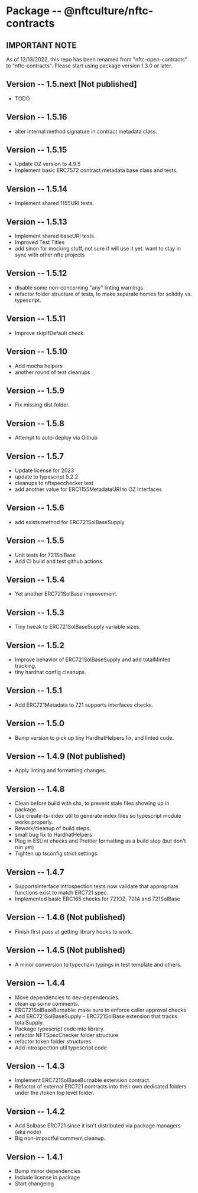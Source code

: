 # Package -- @nftculture/nftc-contracts

## IMPORTANT NOTE
As of 12/13/2022, this repo has been renamed from "nftc-open-contracts" to "nftc-contracts". Please start using package version 1.3.0 or later.


## Version -- 1.5.next [Not published]
- TODO

## Version -- 1.5.16
- alter internal method signature in contract metadata class.

## Version -- 1.5.15
- Update OZ version to 4.9.5
- Implement basic ERC7572 contract metadata base class and tests.

## Version -- 1.5.14
- Implement shared 1155URI tests.

## Version -- 1.5.13
- Implement shared baseURI tests.
- Improved Test Titles
- add sinon for mocking stuff, not sure if will use it yet. want to stay in sync with other nftc projects

## Version -- 1.5.12
- disable some non-concerning "any" linting warnings.
- refactor folder structure of tests, to make separate homes for solidity vs. typescript.

## Version -- 1.5.11
- Improve skipIfDefault check.

## Version -- 1.5.10
- Add mocha helpers
- another round of test cleanups

## Version -- 1.5.9
- Fix missing dist folder.

## Version -- 1.5.8
- Attempt to auto-deploy via Github

## Version -- 1.5.7
- Update license for 2023
- update to typescript 5.2.2
- cleanups to nftspecchecker test
- add another value for ERC1155MetadataURI to OZ Interfaces

## Version -- 1.5.6
- add exists method for ERC721SolBaseSupply

## Version -- 1.5.5
- Unit tests for 721SolBase
- Add CI build and test github actions.

## Version -- 1.5.4
- Yet another ERC721SolBase improvement.

## Version -- 1.5.3
- Tiny tweak to ERC721SolBaseSupply variable sizes.

## Version -- 1.5.2
- Improve behavior of ERC721SolBaseSupply and add totalMinted tracking.
- tiny hardhat config cleanups.

## Version -- 1.5.1
- Add ERC721Metadata to 721 supports interfaces checks.

## Version -- 1.5.0
- Bump version to pick up tiny HardhatHelpers fix, and linted code.

## Version -- 1.4.9 (Not published)
- Apply linting and formatting changes.

## Version -- 1.4.8
- Clean before build with shx, to prevent stale files showing up in package.
- Use create-ts-index util to generate index files so typescript module works properly.
- Rework/cleanup of build steps.
- small bug fix to HardhatHelpers
- Plug in ESLint checks and Prettier formatting as a build step (but don't run yet)
- Tighten up tsconfig strict settings.

## Version -- 1.4.7
- SupportsInterface introspection tests now validate that appropriate functions exist to match ERC721 spec.
- Implemented basic ERC165 checks for 721OZ, 721A and 721SolBase

## Version -- 1.4.6 (Not published)
- Finish first pass at getting library hooks to work.

## Version -- 1.4.5 (Not published)
- A minor conversion to typechain typings in test template and others.

## Version -- 1.4.4
- Move dependencies to dev-dependencies.
- clean up some comments.
- ERC721SolBaseBurnable: make sure to enforce caller approval checks
- Add ERC721SolBaseSupply - ERC721SolBase extension that tracks totalSupply.
- Package typescript code into library.
- refactor NFTSpecChecker folder structure
- refactor token folder structures
- Add introspection util typescript code

## Version -- 1.4.3
- Implement ERC721SolBaseBurnable extension contract.
- Refactor of external ERC721 contracts into their own dedicated folders under the /token top level folder.

## Version -- 1.4.2
- Add Solbase ERC721 since it isn't distributed via package managers (aka node)
- Big non-impactful comment cleanup.

## Version -- 1.4.1
- Bump minor dependencies
- Include license in package
- Start changelog